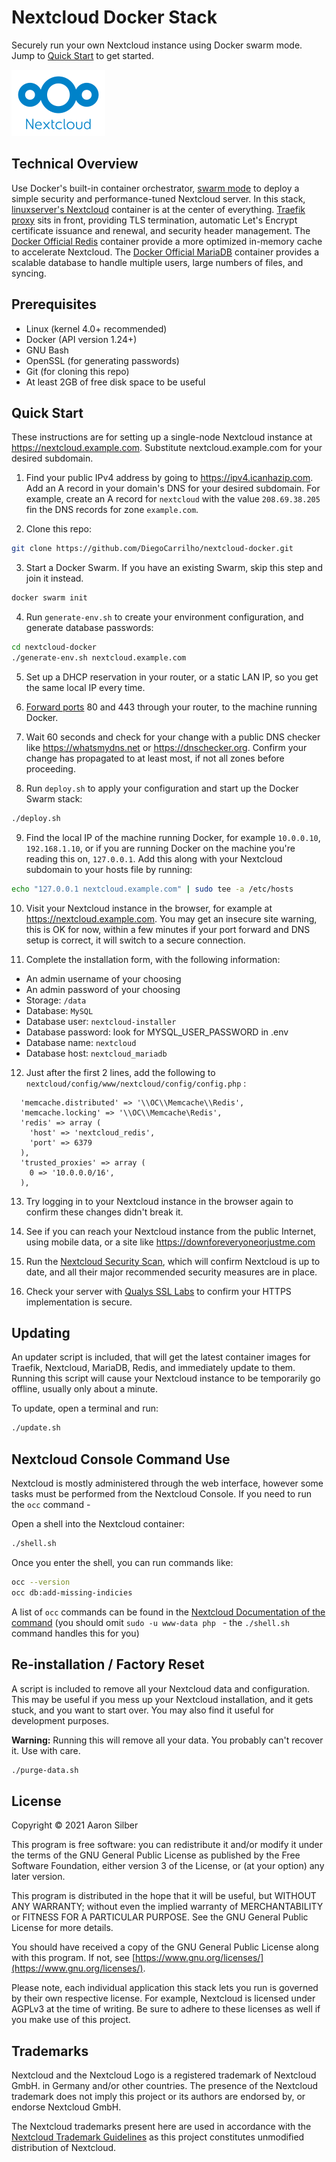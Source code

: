 # Nextcloud Docker Stack

Securely run your own Nextcloud instance using Docker swarm mode. Jump to [Quick Start](#quick-start) to get started.

![Nextcloud Logo](/img/logo_nextcloud_blue.png)

## Technical Overview
Use Docker's built-in container orchestrator, [swarm mode](https://docs.docker.com/engine/swarm/) to deploy a simple security and performance-tuned Nextcloud server. In this stack, [linuxserver's Nextcloud](https://hub.docker.com/r/linuxserver/nextcloud/) container is at the center of everything. [Traefik proxy](https://github.com/traefik/traefik) sits in front, providing TLS termination, automatic Let's Encrypt certificate issuance and renewal, and security header management. The [Docker Official Redis](https://hub.docker.com/_/redis) container provide a more optimized in-memory cache to accelerate Nextcloud. The [Docker Official MariaDB](https://hub.docker.com/_/mariadb) container provides a scalable database to handle multiple users, large numbers of files, and syncing.

## Prerequisites
- Linux (kernel 4.0+ recommended)
- Docker (API version 1.24+)
- GNU Bash
- OpenSSL (for generating passwords)
- Git (for cloning this repo)
- At least 2GB of free disk space to be useful

## Quick Start
These instructions are for setting up a single-node Nextcloud instance at https://nextcloud.example.com. Substitute nextcloud.example.com for your desired subdomain.

1. Find your public IPv4 address by going to https://ipv4.icanhazip.com. Add an A record in your domain's DNS for your desired subdomain. For example, create an A record for `nextcloud` with the value `208.69.38.205` fin the DNS records for zone `example.com`.

2. Clone this repo:
```bash
git clone https://github.com/DiegoCarrilho/nextcloud-docker.git
```

3. Start a Docker Swarm. If you have an existing Swarm, skip this step and join it instead.
```bash
docker swarm init
```

4. Run `generate-env.sh` to create your environment configuration, and generate database passwords:
```bash
cd nextcloud-docker
./generate-env.sh nextcloud.example.com
```

5. Set up a DHCP reservation in your router, or a static LAN IP, so you get the same local IP every time.

6. [Forward ports](https://portforward.com/router.htm) 80 and 443 through your router, to the machine running Docker.

7. Wait 60 seconds and check for your change with a public DNS checker like https://whatsmydns.net or https://dnschecker.org. Confirm your change has propagated to at least most, if not all zones before proceeding.

8. Run `deploy.sh` to apply your configuration and start up the Docker Swarm stack:
```bash
./deploy.sh
```

9. Find the local IP of the machine running Docker, for example `10.0.0.10`, `192.168.1.10`, or if you are running Docker on the machine you're reading this on, `127.0.0.1`. Add this along with your Nextcloud subdomain to your hosts file by running:
```bash
echo "127.0.0.1 nextcloud.example.com" | sudo tee -a /etc/hosts
```

10. Visit your Nextcloud instance in the browser, for example at https://nextcloud.example.com. You may get an insecure site warning, this is OK for now, within a few minutes if your port forward and DNS setup is correct, it will switch to a secure connection.

11. Complete the installation form, with the following information:
- An admin username of your choosing
- An admin password of your choosing
- Storage: `/data`
- Database: `MySQL`
- Database user: `nextcloud-installer`
- Database password: look for MYSQL_USER_PASSWORD in .env
- Database name: `nextcloud`
- Database host: `nextcloud_mariadb`

12. Just after the first 2 lines, add the following to `nextcloud/config/www/nextcloud/config/config.php` :
```
  'memcache.distributed' => '\\OC\\Memcache\\Redis',
  'memcache.locking' => '\\OC\\Memcache\Redis',
  'redis' => array (
    'host' => 'nextcloud_redis',
    'port' => 6379
  ),
  'trusted_proxies' => array (
    0 => '10.0.0.0/16',
  ),
```
13. Try logging in to your Nextcloud instance in the browser again to confirm these changes didn't break it.

14. See if you can reach your Nextcloud instance from the public Internet, using mobile data, or a site like https://downforeveryoneorjustme.com

15. Run the [Nextcloud Security Scan](https://scan.nextcloud.com/), which will confirm Nextcloud is up to date, and all their major recommended security measures are in place.

16. Check your server with [Qualys SSL Labs](https://www.ssllabs.com/) to confirm your HTTPS implementation is secure.

## Updating
An updater script is included, that will get the latest container images for Traefik, Nextcloud, MariaDB, Redis, and immediately update to them. Running this script will cause your Nextcloud instance to be temporarily go offline, usually only about a minute.

To update, open a terminal and run:
```bash
./update.sh
```

## Nextcloud Console Command Use
Nextcloud is mostly administered through the web interface, however some tasks must be performed from the Nextcloud Console. If you need to run the `occ` command -

Open a shell into the Nextcloud container:
```bash
./shell.sh
```

Once you enter the shell, you can run commands like:
```bash
occ --version
occ db:add-missing-indicies
```

A list of `occ` commands can be found in the [Nextcloud Documentation of the command](https://docs.nextcloud.com/server/stable/admin_manual/configuration_server/occ_command.html) (you should omit `sudo -u www-data php ` - the `./shell.sh` command handles this for you)

## Re-installation / Factory Reset
A script is included to remove all your Nextcloud data and configuration. This may be useful if you mess up your Nextcloud installation, and it gets stuck, and you want to start over. You may also find it useful for development purposes.

**Warning:** Running this will remove all your data. You probably can't recover it. Use with care.

```bash
./purge-data.sh
```

## License

Copyright © 2021 Aaron Silber

This program is free software: you can redistribute it and/or modify it under the terms of the GNU General Public License as published by the Free Software Foundation, either version 3 of the License, or (at your option) any later version.

This program is distributed in the hope that it will be useful, but WITHOUT ANY WARRANTY; without even the implied warranty of MERCHANTABILITY or FITNESS FOR A PARTICULAR PURPOSE.  See the GNU General Public License for more details.

You should have received a copy of the GNU General Public License along with this program. If not, see [https://www.gnu.org/licenses/](https://www.gnu.org/licenses/).

Please note, each individual application this stack lets you run is governed by their own respective license. For example, Nextcloud is licensed under AGPLv3 at the time of writing. Be sure to adhere to these licenses as well if you make use of this project.

## Trademarks

Nextcloud and the Nextcloud Logo is a registered trademark of Nextcloud GmbH. in Germany and/or other countries. The presence of the Nextcloud trademark does not imply this project or its authors are endorsed by, or endorse Nextcloud GmbH.

The Nextcloud trademarks present here are used in accordance with the [Nextcloud Trademark Guidelines](https://nextcloud.com/trademarks/) as this project constitutes unmodified distribution of Nextcloud.
